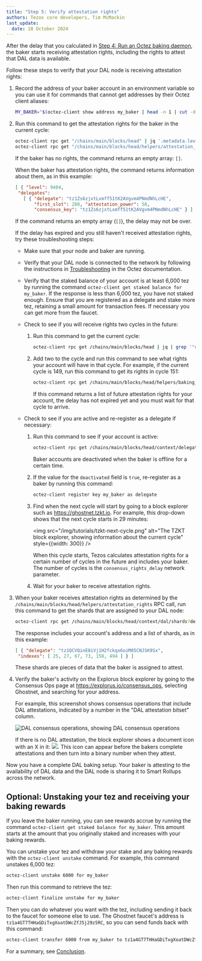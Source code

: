 ```yaml
---
title: "Step 5: Verify attestation rights"
authors: Tezos core developers, Tim McMackin
last_update:
  date: 18 October 2024
---
```


After the delay that you calculated in [Step 4: Run an Octez baking daemon](/tutorials/join-dal-baker/run-baker), the baker starts receiving attestation rights, including the rights to attest that DAL data is available.

Follow these steps to verify that your DAL node is receiving attestation rights:

1. Record the address of your baker account in an environment variable so you can use it for commands that cannot get addresses by their Octez client aliases:

   ```bash
   MY_BAKER="$(octez-client show address my_baker | head -n 1 | cut -d ' ' -f 2)"
   ```

1. Run this command to get the attestation rights for the baker in the current cycle:

   ```bash
   octez-client rpc get "/chains/main/blocks/head" | jq '.metadata.level_info.cycle' 
   octez-client rpc get "/chains/main/blocks/head/helpers/attestation_rights?delegate=$MY_BAKER&cycle=<current-cycle>"
   ```

   If the baker has no rights, the command returns an empty array: `[]`.

   When the baker has attestation rights, the command returns information about them, as in this example:

   ```json
   [ { "level": 9484,
    "delegates":
      [ { "delegate": "tz1Zs6zjxtLxmff51tK2AVgvm4PNmdNhLcHE",
          "first_slot": 280, "attestation_power": 58,
          "consensus_key": "tz1Zs6zjxtLxmff51tK2AVgvm4PNmdNhLcHE" } ] } ]
   ```

   If the command returns an empty array (`[]`), the delay may not be over.

   If the delay has expired and you still haven't received attestation rights, try these troubleshooting steps:

   - Make sure that your node and baker are running.

   - Verify that your DAL node is connected to the network by following the instructions in [Troubleshooting](https://tezos.gitlab.io/shell/dal_run.html#troubleshooting) in the Octez documentation.

   - Verify that the staked balance of your account is at least 6,000 tez by running the command `octez-client get staked balance for my_baker`.
   If the response is less than 6,000 tez, you have not staked enough.
   Ensure that you are registered as a delegate and stake more tez, retaining a small amount for transaction fees.
   If necessary you can get more from the faucet.

   - Check to see if you will receive rights two cycles in the future:

      1. Run this command to get the current cycle:

         ```bash
         octez-client rpc get /chains/main/blocks/head | jq | grep '"cycle"'
         ```

      1. Add two to the cycle and run this command to see what rights your account will have in that cycle.
      For example, if the current cycle is 149, run this command to get its rights in cycle 151:

         ```bash
         octez-client rpc get /chains/main/blocks/head/helpers/baking_rights\?cycle=151\&delegate=$MY_BAKER\&max_round=2
         ```

         If this command returns a list of future attestation rights for your account, the delay has not expired yet and you must wait for that cycle to arrive.

   - Check to see if you are active and re-register as a delegate if necessary:

      1. Run this command to see if your account is active:

         ```bash
         octez-client rpc get /chains/main/blocks/head/context/delegates/$MY_BAKER/deactivated
         ```

         Baker accounts are deactivated when the baker is offline for a certain time.

      1. If the value for the `deactivated` field is `true`, re-register as a baker by running this command:

         ```bash
         octez-client register key my_baker as delegate
         ```

      1. Find when the next cycle will start by going to a block explorer such as https://ghostnet.tzkt.io.
      For example, this drop-down shows that the next cycle starts in 29 minutes:

         <img src="/img/tutorials/tzkt-next-cycle.png" alt="The TZKT block explorer, showing information about the current cycle" style={{width: 300}} />

         When this cycle starts, Tezos calculates attestation rights for a certain number of cycles in the future and includes your baker.
         The number of cycles is the `consensus_rights_delay` network parameter.

      1. Wait for your baker to receive attestation rights.

1. When your baker receives attestation rights as determined by the `/chains/main/blocks/head/helpers/attestation_rights` RPC call, run this command to get the shards that are assigned to your DAL node:

   ```bash
   octez-client rpc get /chains/main/blocks/head/context/dal/shards?delegates=$MY_BAKER
   ```

   The response includes your account's address and a list of shards, as in this example:

   ```json
   [ { "delegate": "tz1QCVQinE8iVj1H2fckqx6oiM85CNJSK9Sx",
    "indexes": [ 25, 27, 67, 73, 158, 494 ] } ]
   ```

   These shards are pieces of data that the baker is assigned to attest.

1. Verify the baker's activity on the Explorus block explorer by going to the Consensus Ops page at https://explorus.io/consensus_ops, selecting Ghostnet, and searching for your address.

   For example, this screenshot shows consensus operations that include DAL attestations, indicated by a number in the "DAL attestation bitset" column.

   ![DAL consensus operations, showing DAL consensus operations](/img/tutorials/dal-explorus-consensus-ops.png)

   If there is no DAL attestation, the block explorer shows a document icon with an X in it: ![](/img/tutorials/dal-explorus-no-attestation-icon.png).
   This icon can appear before the bakers complete attestations and then turn into a binary number when they attest.

Now you have a complete DAL baking setup.
Your baker is attesting to the availability of DAL data and the DAL node is sharing it to Smart Rollups across the network.

## Optional: Unstaking your tez and receiving your baking rewards

If you leave the baker running, you can see rewards accrue by running the command `octez-client get staked balance for my_baker`.
This amount starts at the amount that you originally staked and increases with your baking rewards.

You can unstake your tez and withdraw your stake and any baking rewards with the `octez-client unstake` command.
For example, this command unstakes 6,000 tez:

```bash
octez-client unstake 6000 for my_baker
```

Then run this command to retrieve the tez:

```bash
octez-client finalize unstake for my_baker
```

Then you can do whatever you want with the tez, including sending it back to the faucet for someone else to use.
The Ghostnet faucet's address is `tz1a4GT7THHaGDiTxgXoatDWcZfJ5j29z5RC`, so you can send funds back with this command:

```bash
octez-client transfer 6000 from my_baker to tz1a4GT7THHaGDiTxgXoatDWcZfJ5j29z5RC
```

For a summary, see [Conclusion](/tutorials/join-dal-baker/conclusion).
